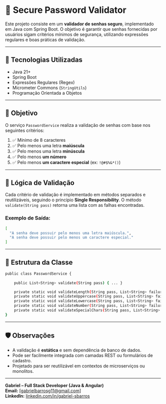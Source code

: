 # 🔐 Secure Password Validator

Este projeto consiste em um **validador de senhas seguro**, implementado em Java com Spring Boot. O objetivo é garantir que senhas fornecidas por usuários sigam critérios mínimos de segurança, utilizando expressões regulares e boas práticas de validação.

---

## 🚀 Tecnologias Utilizadas

- Java 21+
- Spring Boot
- Expressões Regulares (Regex)
- Micrometer Commons (`StringUtils`)
- Programação Orientada a Objetos

---

## 🎯 Objetivo

O serviço `PasswordService` realiza a validação de senhas com base nos seguintes critérios:

1. ✅ Mínimo de 8 caracteres
2. ✅ Pelo menos uma letra **maiúscula**
3. ✅ Pelo menos uma letra **minúscula**
4. ✅ Pelo menos **um número**
5. ✅ Pelo menos **um caractere especial** (ex: `!@#$%&*()`)

---

## 🧠 Lógica de Validação

Cada critério de validação é implementado em métodos separados e reutilizáveis, seguindo o princípio **Single Responsibility**. O método `validate(String pass)` retorna uma lista com as falhas encontradas.

### Exemplo de Saída:

```bash
[
  "A senha deve possuir pelo menos uma letra maiúscula.",
  "A senha deve possuir pelo menos um caractere especial."
]
```

---

## 📂 Estrutura da Classe

```bash
public class PasswordService {
    
    public List<String> validate(String pass) { ... }

    private static void validateLength(String pass, List<String> failures) { ... }
    private static void validateUppercase(String pass, List<String> failures) { ... }
    private static void validateLowercase(String pass, List<String> failures) { ... }
    private static void validateNumber(String pass, List<String> failures) { ... }
    private static void validateSpecialChars(String pass, List<String> failures) { ... }
}
```

---

## 🛡️ Observações

- A validação é **estática** e sem dependência de banco de dados.
- Pode ser facilmente integrada com camadas REST ou formulários de cadastro.
- Projetado para ser reutilizável em contextos de microserviços ou monolitos.

---

**Gabriel – Full Stack Developer (Java & Angular)**  
**Email:** [gabrielbarrosg11@gmail.com]  
**LinkedIn:** [linkedin.com/in/gabriel-sbarros](#)